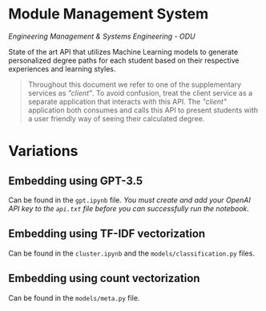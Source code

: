 # Module Management System

_Engineering Management & Systems Engineering - ODU_

State of the art API that utilizes Machine Learning models to generate personalized degree paths for each student based on their respective experiences and learning styles.

> Throughout this document we refer to one of the supplementary services as _"client"_. To avoid confusion, treat the client service as a separate application that interacts with this API. The _"client"_ application both consumes and calls this API to present students with a user friendly way of seeing their calculated degree.

# Variations

## Embedding using GPT-3.5

Can be found in the `gpt.ipynb` file. _You must create and add your OpenAI API key to the `api.txt` file before you can successfully run the notebook._

## Embedding using TF-IDF vectorization

Can be found in the `cluster.ipynb` and the `models/classification.py` files.

## Embedding using count vectorization

Can be found in the `models/meta.py` file.
